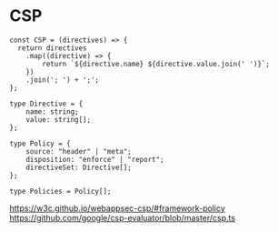 # CSP

```
const CSP = (directives) => {
  return directives
    .map((directive) => {
    	return `${directive.name} ${directive.value.join(' ')}`;
    })
    .join('; ') + ';';
};
```

```
type Directive = {
	name: string;
	value: string[];
};

type Policy = {
	source: "header" | "meta";
	disposition: "enforce" | "report";
	directiveSet: Directive[];
};

type Policies = Policy[];
```

https://w3c.github.io/webappsec-csp/#framework-policy
https://github.com/google/csp-evaluator/blob/master/csp.ts
